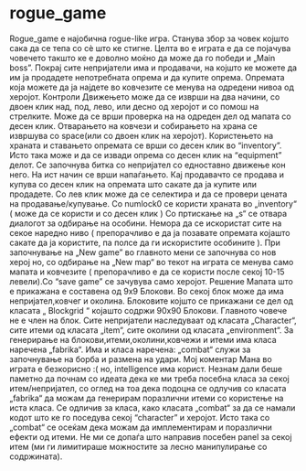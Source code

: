 # rogue_game

Rogue_game е најобична rogue-like игра. Станува збор за човек којшто сака да
се тепа со сè што ке стигне. Целта во е играта е да се појачува човечето такшто
ке е доволно моќно да може да го победи и „Main boss”. Покрај сите
непријатели има и продавачи, на којшто ке можете да им ја продадете
непотребната опрема и да купите опрема. Опремата која можете да ја најдете во
ковчезите се менува на одредени нивоа од херојот.
Контроли
Движењето може да се изврши на два начини, со двоен клик над, под, лево, или
десно од херојот и со помош на стрелките.
Може да се врши проверка на на одреден дел од мапата со десен клик.
Отварањето на ковчези и собирањето на храна се извршува со space(или со
двоен клик на херојот).
Користењето на храната и ставањето опремата се врши со десен клик во
“inventory”. Исто така може и да се извади опрема со десен клик на “equipment”
делот.
Се започнува битка со непријател со едноставно движење кон него. На ист
начин се врши напаѓањето.
Кај продавачто се продава и купува со десен клик на опремата што сакате да ја
купите или продадете. Со лев клик може да се селектира и да се провери цената
на продавање/купување.
Со numlock0 се користи храната во „inventory“ ( може да се користи и со десен
клик )
Со пртискање на „s“ се отвара диалогот за одбирање на особини. Немора да се
искористат сите на секое наредно ниво ( препорачливо е да ја позавате опремата
којашто сакате да ја користите, па полсе да ги искористите особините ).
При започнување на „New game” во главното мени се започнува со нов херој но,
со одбирање на „New map“ во текот на играта се менува само мапата и
ковчезите ( препорачливо е да се користи после секој 10-15 левели).Сo “save
game” се зачувува само херојот.
Решение
Мапата што е прикажана е составена од 9x9 Блокови. Во секој блок може да има
непријател,ковчег и околина. Блоковите којшто се прикажани се дел од класата
„ Blockgrid “ којашто содржи 90x90 Блокови. Главното човече не е член на блок.
Сите непријатели наследуваат од класата „Character“, сите итеми од класата
„item“, сите околини од класата „environment“. За генерирање на
блокови,итеми,околини,ковчежи и итеми има класа наречена „fabrika“. Има и
класа наречена: „combat“ служи за започнување на борба и размена на удари.
Мој коментар
Мана во играта е безкорисно :( но, intelligence има корист. Незнам дали беше
паметно да почнам со идеата дека ке ми треба посебна класа за секој
итем/непријател, со оглед на тоа дека подоцна се одлучив со класата „fabrika“ да
можам да генерирам поразлични итеми со користење на иста класа. Се одличив
за класа, како класата „combat“ за да се намали кодот што ке го поседува секој
“character” и херојот. Исто така со „combat“ се осеќам дека можам да
имплементирам и поразлични ефекти од итеми. Не ми се допаѓа што направив
посебен panel за секој итем (ми ги лимитираше можностите за лесно
манипулирање со содржината).
